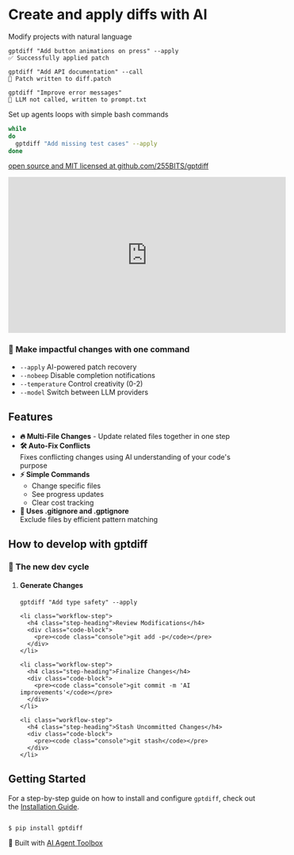 

<h1>Create and apply diffs with AI</h1>
<p class="lead">Modify projects with natural language</p>

<div class="example">
<pre><code class="console">gptdiff "Add button animations on press" --apply
<div class="success">✅ Successfully applied patch</div></code></pre>
</div>

<div class="example">
<pre><code class="console">gptdiff "Add API documentation" --call
<div class="info">🔧 Patch written to diff.patch</div></code></pre>
</div>

<div class="example">
<pre><code class="console">gptdiff "Improve error messages"
<div class="info">📄 LLM not called, written to prompt.txt</div></code></pre>
</div>

<p class="lead">Set up agents loops with simple bash commands</p>

```bash
while
do
  gptdiff "Add missing test cases" --apply
done
```

[open source and MIT licensed at github.com/255BITS/gptdiff](https://github.com/255BITS/gptdiff)

<iframe width="560" height="315" src="https://www.youtube.com/embed/cmEMSCQRWto" frameborder="0" allowfullscreen></iframe>

<div class="feature command-feature">
  <h3>🚀 Make impactful changes with one command</h3>
  <ul class="feature-list">
    <li><code>--apply</code> AI-powered patch recovery</li>
    <li><code>--nobeep</code> Disable completion notifications</li>
    <li><code>--temperature</code> Control creativity (0-2)</li>
    <li><code>--model</code> Switch between LLM providers</li>
  </ul>
</div>

## Features

<ul class="features">
  <li class="feature">
    <strong>🔥 Multi-File Changes</strong> - Update related files together in one step
  </li>
  
  <li class="feature">
    <strong>🛠 Auto-Fix Conflicts</strong><br>
    Fixes conflicting changes using AI understanding of your code's purpose
  </li>
  
  <li class="feature">
    <strong>⚡ Simple Commands</strong>
    <ul>
      <li>Change specific files</li>
      <li>See progress updates</li>
      <li>Clear cost tracking</li>
    </ul>
  </li>

  <li class="feature">
    <strong>🎯 Uses .gitignore and .gptignore</strong><br>
    Exclude files by efficient pattern matching
  </li>
  
</ul>

## How to develop with gptdiff

<div class="git-workflow">
  <h3 class="workflow-title">🚀 The new dev cycle</h3>
  
  <ol class="workflow-steps">
    <li class="workflow-step">
      <h4 class="step-heading">Generate Changes</h4>
      <div class="code-block">
        <pre><code class="console">gptdiff "Add type safety" --apply</code></pre>
      </div>
    </li>

    <li class="workflow-step">
      <h4 class="step-heading">Review Modifications</h4>
      <div class="code-block">
        <pre><code class="console">git add -p</code></pre>
      </div>
    </li>

    <li class="workflow-step">
      <h4 class="step-heading">Finalize Changes</h4>
      <div class="code-block">
        <pre><code class="console">git commit -m 'AI improvements'</code></pre>
      </div>
    </li>

    <li class="workflow-step">
      <h4 class="step-heading">Stash Uncommitted Changes</h4>
      <div class="code-block">
        <pre><code class="console">git stash</code></pre>
      </div>
    </li>
  </ol>
</div>

## Getting Started
For a step-by-step guide on how to install and configure `gptdiff`, check out the [Installation Guide](installation.md).
<pre><code class="console">
$ pip install gptdiff
</code></pre>

<div class="toolbox-note">🔧 Built with <a href="https://toolbox.255labs.xyz">AI Agent Toolbox</a></div>
